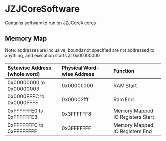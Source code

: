 # JZJCoreSoftware

Contains software to run on JZJCoreX cores

## Memory Map

Note: addresses are inclusive, bounds not specified are not addressed to anything, and execution starts at 0x00000000

| Bytewise Address (whole word) | Physical Word-wise Address | Function |
|:------------------------------|:---------------------------|:---------|
|0x00000000 to 0x00000003|0x00000000|RAM Start|
|0x0000FFFC to 0x0000FFFF|0x00003fff|Ram End|
|0xFFFFFFE0 to 0xFFFFFFE3|0x3FFFFFF8|Memory Mapped IO Registers Start|
|0xFFFFFFFC to 0xFFFFFFFF|0x3FFFFFFF|Memory Mapped IO Registers End|
